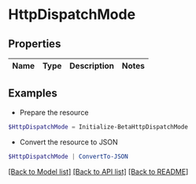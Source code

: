 # HttpDispatchMode
## Properties

Name | Type | Description | Notes
------------ | ------------- | ------------- | -------------

## Examples

- Prepare the resource
```powershell
$HttpDispatchMode = Initialize-BetaHttpDispatchMode 
```

- Convert the resource to JSON
```powershell
$HttpDispatchMode | ConvertTo-JSON
```

[[Back to Model list]](../README.md#documentation-for-models) [[Back to API list]](../README.md#documentation-for-api-endpoints) [[Back to README]](../README.md)

